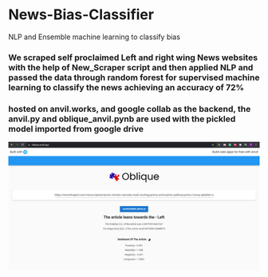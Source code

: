 # News-Bias-Classifier
NLP and Ensemble machine learning to classify bias

### We scraped self proclaimed Left and right wing News websites with the help of New_Scraper script and then applied NLP and passed the data through random forest for supervised machine learning to classify the news achieving an accuracy of 72%

### hosted on anvil.works, and google collab as the backend, the anvil.py and oblique_anvil.pynb are used with the pickled model imported from google drive

![Image](image.png)
